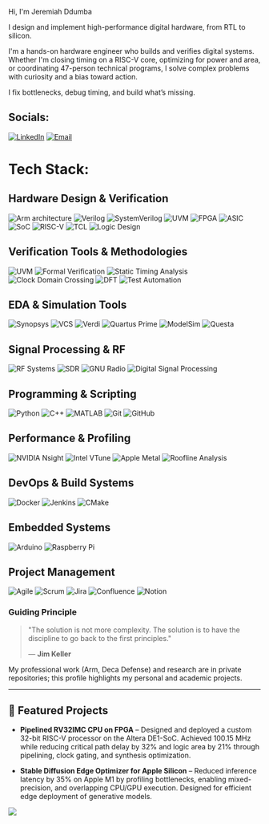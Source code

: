 Hi, I'm Jeremiah Ddumba  

I design and implement high-performance digital hardware, from RTL to silicon.

I'm a hands-on hardware engineer who builds and verifies digital systems. Whether I'm closing timing on a RISC-V core, optimizing for power and area, or coordinating 47-person technical programs, I solve complex problems with curiosity and a bias toward action.

I fix bottlenecks, debug timing, and build what’s missing.  
 

## Socials:
[![LinkedIn](https://img.shields.io/badge/LinkedIn-%230077B5.svg?style=for-the-badge&logo=linkedin&logoColor=white)](https://www.linkedin.com/in/jeremiah-ddumba/) [![Email](https://img.shields.io/badge/Email-D14836?style=for-the-badge&logo=gmail&logoColor=white)](mailto:jsd5521@psu.edu)

# Tech Stack:

## Hardware Design & Verification
![Arm architecture](https://img.shields.io/badge/Arm%20architecture-0091BD?style=for-the-badge&logo=arm&logoColor=white)
![Verilog](https://img.shields.io/badge/Verilog-0B7A75?style=for-the-badge)
![SystemVerilog](https://img.shields.io/badge/SystemVerilog-146C94?style=for-the-badge)
![UVM](https://img.shields.io/badge/UVM-555555?style=for-the-badge)
![FPGA](https://img.shields.io/badge/FPGA-0D9488?style=for-the-badge)
![ASIC](https://img.shields.io/badge/ASIC-334155?style=for-the-badge)
![SoC](https://img.shields.io/badge/SoC-475569?style=for-the-badge)
![RISC-V](https://img.shields.io/badge/RISC%E2%80%91V-242938?style=for-the-badge&logo=riscv&logoColor=white)
![TCL](https://img.shields.io/badge/TCL-4F46E5?style=for-the-badge)
![Logic Design](https://img.shields.io/badge/Logic%20Design-6366F1?style=for-the-badge)

## Verification Tools & Methodologies
![UVM](https://img.shields.io/badge/UVM-555555?style=for-the-badge)
![Formal Verification](https://img.shields.io/badge/Formal%20Verification-6B7280?style=for-the-badge)
![Static Timing Analysis](https://img.shields.io/badge/Static%20Timing%20Analysis-6B7280?style=for-the-badge)
![Clock Domain Crossing](https://img.shields.io/badge/Clock%20Domain%20Crossing-6B7280?style=for-the-badge)
![DFT](https://img.shields.io/badge/DFT-64748B?style=for-the-badge)
![Test Automation](https://img.shields.io/badge/Test%20Automation-64748B?style=for-the-badge)

## EDA & Simulation Tools
![Synopsys](https://img.shields.io/badge/Synopsys-522E91?style=for-the-badge&logo=synopsys&logoColor=white)
![VCS](https://img.shields.io/badge/VCS-522E91?style=for-the-badge)
![Verdi](https://img.shields.io/badge/Verdi-522E91?style=for-the-badge)
![Quartus Prime](https://img.shields.io/badge/Quartus%20Prime-0071C5?style=for-the-badge&logo=intel&logoColor=white)
![ModelSim](https://img.shields.io/badge/ModelSim-009999?style=for-the-badge&logo=siemens&logoColor=white)
![Questa](https://img.shields.io/badge/Questa-009999?style=for-the-badge&logo=siemens&logoColor=white)

## Signal Processing & RF
![RF Systems](https://img.shields.io/badge/RF%20Systems-0EA5E9?style=for-the-badge)
![SDR](https://img.shields.io/badge/Software--Defined%20Radio%20(SDR)-0891B2?style=for-the-badge)
![GNU Radio](https://img.shields.io/badge/GNU%20Radio-F46800?style=for-the-badge&logo=gnuradio&logoColor=white)
![Digital Signal Processing](https://img.shields.io/badge/Digital%20Signal%20Processing-0EA5E9?style=for-the-badge)

## Programming & Scripting
![Python](https://img.shields.io/badge/Python-3776AB?style=for-the-badge&logo=python&logoColor=white)
![C++](https://img.shields.io/badge/C++-00599C?style=for-the-badge&logo=cplusplus&logoColor=white)
![MATLAB](https://img.shields.io/badge/MATLAB-FF6F00?style=for-the-badge&logo=mathworks&logoColor=white)
![Git](https://img.shields.io/badge/Git-F05032?style=for-the-badge&logo=git&logoColor=white)
![GitHub](https://img.shields.io/badge/GitHub-181717?style=for-the-badge&logo=github&logoColor=white)

## Performance & Profiling
![NVIDIA Nsight](https://img.shields.io/badge/NVIDIA%20Nsight-76B900?style=for-the-badge&logo=nvidia&logoColor=white)
![Intel VTune](https://img.shields.io/badge/Intel%20VTune-0071C5?style=for-the-badge&logo=intel&logoColor=white)
![Apple Metal](https://img.shields.io/badge/Apple%20Metal-000000?style=for-the-badge&logo=apple&logoColor=white)
![Roofline Analysis](https://img.shields.io/badge/Roofline%20Analysis-475569?style=for-the-badge)

## DevOps & Build Systems
![Docker](https://img.shields.io/badge/Docker-2496ED?style=for-the-badge&logo=docker&logoColor=white)
![Jenkins](https://img.shields.io/badge/Jenkins-D24939?style=for-the-badge&logo=jenkins&logoColor=white)
![CMake](https://img.shields.io/badge/CMake-064F8C?style=for-the-badge&logo=cmake&logoColor=white)

## Embedded Systems
![Arduino](https://img.shields.io/badge/Arduino-00979D?style=for-the-badge&logo=arduino&logoColor=white)
![Raspberry Pi](https://img.shields.io/badge/Raspberry%20Pi-A22846?style=for-the-badge&logo=raspberrypi&logoColor=white)

## Project Management
![Agile](https://img.shields.io/badge/Agile-22C55E?style=for-the-badge)
![Scrum](https://img.shields.io/badge/Scrum-16A34A?style=for-the-badge)
![Jira](https://img.shields.io/badge/Jira-0052CC?style=for-the-badge&logo=jira&logoColor=white)
![Confluence](https://img.shields.io/badge/Confluence-172B4D?style=for-the-badge&logo=confluence&logoColor=white)
![Notion](https://img.shields.io/badge/Notion-000000?style=for-the-badge&logo=notion&logoColor=white)

###  Guiding Principle

> "The solution is not more complexity. The solution is to have the discipline to go back to the first principles."
>
> — **Jim Keller**

My professional work (Arm, Deca Defense) and research are in private repositories; this profile highlights my personal and academic projects.

---

<!-- 📌 Highlights -->
## 📌 Featured Projects
- **Pipelined RV32IMC CPU on FPGA** – Designed and deployed a custom 32-bit RISC-V processor on the Altera DE1-SoC. Achieved 100.15 MHz while reducing critical path delay by 32% and logic area by 21% through pipelining, clock gating, and synthesis optimization.

- **Stable Diffusion Edge Optimizer for Apple Silicon** – Reduced inference latency by 35% on Apple M1 by profiling bottlenecks, enabling mixed-precision, and overlapping CPU/GPU execution. Designed for efficient edge deployment of generative models.

[![](https://visitcount.itsvg.in/api?id=jeremiah781&icon=0&color=0)](https://visitcount.itsvg.in)
